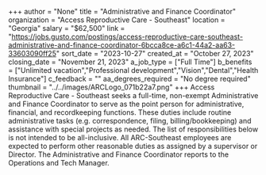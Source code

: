 +++
author = "None"
title = "Administrative and Finance Coordinator"
organization = "Access Reproductive Care - Southeast"
location = "Georgia"
salary = "$62,500"
link = "https://jobs.gusto.com/postings/access-reproductive-care-southeast-administrative-and-finance-coordinator-6bcca8ce-a6c1-44a2-aa63-33603090ff25"
sort_date = "2023-10-27"
created_at = "October 27, 2023"
closing_date = "November 21, 2023"
a_job_type = ["Full Time"]
b_benefits = ["Unlimited vacation","Professional development","Vision","Dental","Health Insurance"]
c_feedback = ""
aa_degrees_required = "No degree required"
thumbnail = "../../images/ARCLogo_071b22a7.png"
+++
Access Reproductive Care - Southeast seeks a full-time, non-exempt Administrative and Finance Coordinator to serve as the point person for administrative, financial, and recordkeeping functions. These duties include routine administrative tasks (e.g. correspondence, filing, billing/bookkeeping) and assistance with special projects as needed. The list of responsibilities below is not intended to be all-inclusive. All ARC-Southeast employees are expected to perform other reasonable duties as assigned by a supervisor or Director. The Administrative and Finance Coordinator reports to the Operations and Tech Manager. 
